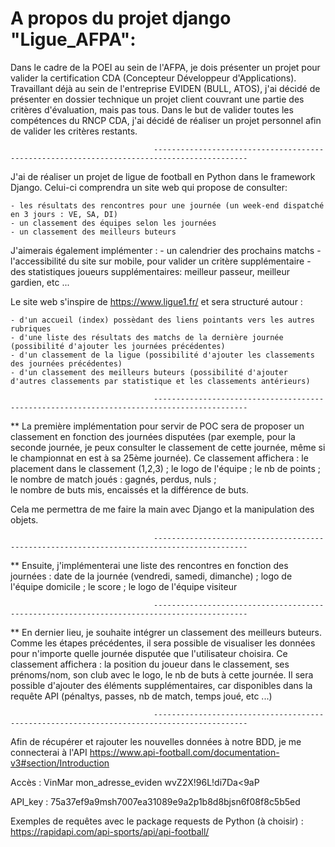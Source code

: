 # A propos du projet django "Ligue_AFPA":

Dans le cadre de la POEI au sein de l'AFPA, je dois présenter un projet pour valider la certification CDA (Concepteur Développeur d'Applications). Travaillant déjà au sein de l'entreprise EVIDEN (BULL, ATOS), j'ai décidé de présenter en dossier technique un projet client couvrant une partie des critères d'évaluation, mais pas tous. Dans le but de valider toutes les compétences du RNCP CDA, j'ai décidé de réaliser un projet personnel afin de valider les critères restants.

                                    -------------------------------------------------------------------------------------------

J'ai de réaliser un projet de ligue de football en Python dans le framework Django. Celui-ci comprendra un site web qui propose de consulter:

    - les résultats des rencontres pour une journée (un week-end dispatché en 3 jours : VE, SA, DI)
    - un classement des équipes selon les journées
    - un classement des meilleurs buteurs

J'aimerais également implémenter : 
    - un calendrier des prochains matchs
    - l'accessibilité du site sur mobile, pour valider un critère supplémentaire
    - des statistiques joueurs supplémentaires: meilleur passeur, meilleur gardien, etc ...

Le site web s'inspire de https://www.ligue1.fr/ et sera structuré autour  :

    - d'un accueil (index) possèdant des liens pointants vers les autres rubriques
    - d'une liste des résultats des matchs de la dernière journée (possibilité d'ajouter les journées précédentes)
    - d'un classement de la ligue (possibilité d'ajouter les classements des journées précédentes)
    - d'un classement des meilleurs buteurs (possibilité d'ajouter d'autres classements par statistique et les classements antérieurs)

                                    -------------------------------------------------------------------------------------------
                                    
** La première implémentation pour servir de POC sera de proposer un classement en fonction des journées disputées (par exemple, pour la seconde journée, je peux
consulter le classement de cette journée, même si le championnat en est à sa 25ème journée). 
Ce classement affichera : 
le placement dans le classement (1,2,3) ; le logo de l'équipe ; le nb de points ; le nombre de match joués : gagnés, perdus, nuls ;  
le nombre de buts mis, encaissés et la différence de buts.

Cela me permettra de me faire la main avec Django et la manipulation des objets.

                                    -------------------------------------------------------------------------------------------

** Ensuite, j'implémenterai une liste des rencontres en fonction des journées : 
date de la journée (vendredi, samedi, dimanche) ; logo de l'équipe domicile ; le score ; le logo de l'équipe visiteur

                                    -------------------------------------------------------------------------------------------
** En dernier lieu, je souhaite intégrer un classement des meilleurs buteurs. Comme les étapes précédentes, il sera possible de visualiser les données pour n'importe quelle journée 
disputée que l'utilisateur choisira.
Ce classement affichera :
la position du joueur dans le classement, ses prénoms/nom, son club avec le logo, le nb de buts à cette journée.
Il sera possible d'ajouter des éléments supplémentaires, car disponibles dans la requête API (pénaltys, passes, nb de match, temps joué, etc ...)

                                    -------------------------------------------------------------------------------------------


Afin de récupérer et rajouter les nouvelles données à notre BDD,  je me connecterai à l'API https://www.api-football.com/documentation-v3#section/Introduction

Accès :
VinMar
mon_adresse_eviden
wvZ2X!96L!di7Da<9aP

API_key : 75a37ef9a9msh7007ea31089e9a2p1b8d8bjsn6f08f8c5b5ed

Exemples de requêtes avec le package requests de Python (à choisir) : https://rapidapi.com/api-sports/api/api-football/